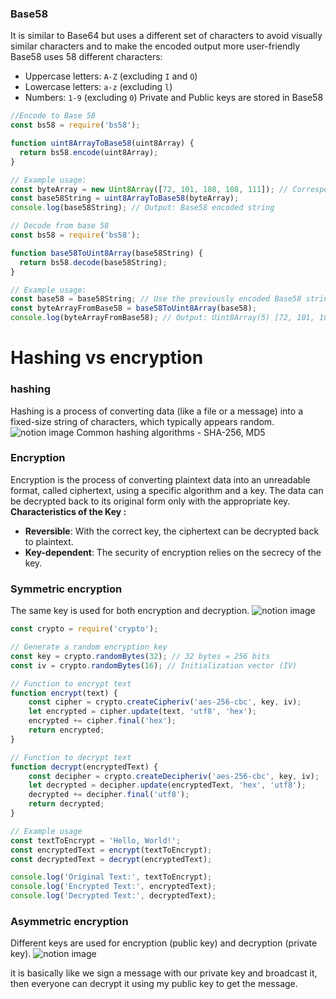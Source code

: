 ### Base58
It is similar to Base64 but uses a different set of characters to avoid visually similar characters and to make the encoded output more user-friendly
Base58 uses 58 different characters:
- Uppercase letters: `A-Z` (excluding `I` and `O`)
- Lowercase letters: `a-z` (excluding `l`)
- Numbers: `1-9` (excluding `0`)
Private and Public keys are stored in Base58
```JavaScript
//Encode to Base 58
const bs58 = require('bs58');

function uint8ArrayToBase58(uint8Array) {
  return bs58.encode(uint8Array);
}

// Example usage:
const byteArray = new Uint8Array([72, 101, 108, 108, 111]); // Corresponds to "Hello"
const base58String = uint8ArrayToBase58(byteArray);
console.log(base58String); // Output: Base58 encoded string
```

```JavaScript
// Decode from base 58
const bs58 = require('bs58');

function base58ToUint8Array(base58String) {
  return bs58.decode(base58String);
}

// Example usage:
const base58 = base58String; // Use the previously encoded Base58 string
const byteArrayFromBase58 = base58ToUint8Array(base58);
console.log(byteArrayFromBase58); // Output: Uint8Array(5) [72, 101, 108, 108, 111]
```

# Hashing vs encryption

### hashing
Hashing is a process of converting data (like a file or a message) into a fixed-size string of characters, which typically appears random.
![notion image](https://www.notion.so/image/https%3A%2F%2Fprod-files-secure.s3.us-west-2.amazonaws.com%2F085e8ad8-528e-47d7-8922-a23dc4016453%2F0c8b4e60-b0dd-4807-914b-2604bbce3649%2FScreenshot_2024-08-09_at_12.11.24_PM.png?table=block&id=c52d28a7-dfd8-4cbe-96bd-d8271ea90097&cache=v2)
Common hashing algorithms - SHA-256, MD5

### Encryption
Encryption is the process of converting plaintext data into an unreadable format, called ciphertext, using a specific algorithm and a key. The data can be decrypted back to its original form only with the appropriate key.
**Characteristics of the Key :**
- **Reversible**: With the correct key, the ciphertext can be decrypted back to plaintext.
- **Key-dependent**: The security of encryption relies on the secrecy of the key.
### Symmetric encryption

The same key is used for both encryption and decryption.
![notion image](https://www.notion.so/image/https%3A%2F%2Fprod-files-secure.s3.us-west-2.amazonaws.com%2F085e8ad8-528e-47d7-8922-a23dc4016453%2F2d9f7548-8b80-4195-9716-d269f0ebfbad%2FScreenshot_2024-08-09_at_12.13.24_PM.png?table=block&id=349525cd-683a-4e53-879c-ef62423bcf20&cache=v2)

```JavaScript
const crypto = require('crypto');

// Generate a random encryption key
const key = crypto.randomBytes(32); // 32 bytes = 256 bits
const iv = crypto.randomBytes(16); // Initialization vector (IV)

// Function to encrypt text
function encrypt(text) {
    const cipher = crypto.createCipheriv('aes-256-cbc', key, iv);
    let encrypted = cipher.update(text, 'utf8', 'hex');
    encrypted += cipher.final('hex');
    return encrypted;
}

// Function to decrypt text
function decrypt(encryptedText) {
    const decipher = crypto.createDecipheriv('aes-256-cbc', key, iv);
    let decrypted = decipher.update(encryptedText, 'hex', 'utf8');
    decrypted += decipher.final('utf8');
    return decrypted;
}

// Example usage
const textToEncrypt = 'Hello, World!';
const encryptedText = encrypt(textToEncrypt);
const decryptedText = decrypt(encryptedText);

console.log('Original Text:', textToEncrypt);
console.log('Encrypted Text:', encryptedText);
console.log('Decrypted Text:', decryptedText);

```
### Asymmetric encryption

 Different keys are used for encryption (public key) and decryption (private key).
![notion image](https://www.notion.so/image/https%3A%2F%2Fprod-files-secure.s3.us-west-2.amazonaws.com%2F085e8ad8-528e-47d7-8922-a23dc4016453%2Fade1a925-bd4e-4041-9cfb-f5c55a5ac0f9%2FScreenshot_2024-08-09_at_12.22.03_PM.png?table=block&id=a002746e-2534-47f2-8409-8973252ca08e&cache=v2)

it is basically like we sign a message with our private key and broadcast it, then everyone can decrypt it using my public key to get the message.
